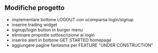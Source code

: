 ## Modifiche progetto

- implementare bottone LOGOUT con scomparsa login/signup
- inserire trading widget
- signup/login button in burger menu
- eliminare proposte sottoscrizione al login
- inserire alert in bottone GET STARTED homepage
- aggiungere pagine fantasma per FEATURE "UNDER CONSTRUCTION"
